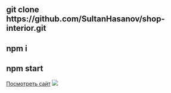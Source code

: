 <h2>git clone https://github.com/SultanHasanov/shop-interior.git</h2>
<h2>npm i</h2>
<h2>npm start</h2>
<a href="https://sultanhasanov.github.io/shop-interior/">Посмотреть сайт</a>
<img src='https://user-images.githubusercontent.com/105391964/206563156-a507e471-7f34-48d7-8779-1cd3be8fad4c.jpeg' />
